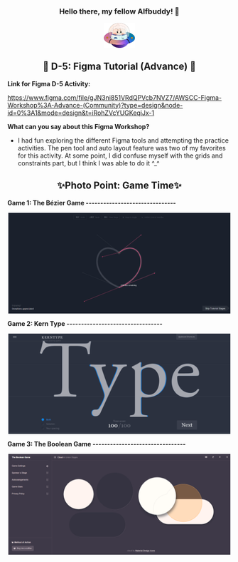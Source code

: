 <h3 align=center> Hello there, my fellow Alfbuddy! 💖</h3>
<p align = center> 
    <img align="center" width="70px" src="../../assets/alf/alf-ufo.png">
</p>

<h2 align=center> 🚀 D-5: Figma Tutorial (Advance) 🚀</h2> 

<b> Link for Figma D-5 Activity:</b>

https://www.figma.com/file/gJN3ni851VRdQPVcb7NVZ7/AWSCC-Figma-Workshop%3A-Advance-(Community)?type=design&node-id=0%3A1&mode=design&t=iRohZVcYUGKeqiJx-1

<b> What can you say about this Figma Workshop?</b>

- I had fun exploring the different Figma tools and attempting the practice activities. The pen tool and auto layout feature was two of my favorites for this activity. At some point, I did confuse myself with the grids and constraints part, but I think I was able to do it  ^_^

<h2 align=center>✨Photo Point: Game Time✨</h2>

<b>Game 1: The Bézier Game -------------------------------</b>
<p align=center>
    <img align="center" width="500px" src="../../assets/docu/d5-bezier.png">
</p>

<b>Game 2: Kern Type ---------------------------------</b>
<p align=center>
    <img align="center" width="500px" src="../../assets/docu/d5-kerntype.png">
</p>

<b>Game 3: The Boolean Game --------------------------------</b>
<p align=center>
    <img align="center" width="500px" src="../../assets/docu/d5-boolean.png">
</p>